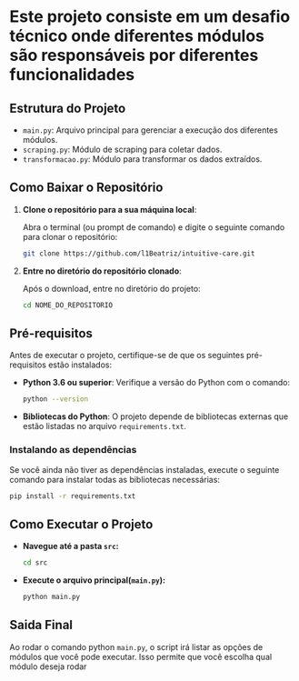 # Este projeto consiste em um desafio técnico onde diferentes módulos são responsáveis por diferentes funcionalidades

## Estrutura do Projeto

- `main.py`: Arquivo principal para gerenciar a execução dos diferentes módulos.
- `scraping.py`: Módulo de scraping para coletar dados.
- `transformacao.py`: Módulo para transformar os dados extraídos.

## Como Baixar o Repositório

1. **Clone o repositório para a sua máquina local**:

    Abra o terminal (ou prompt de comando) e digite o seguinte comando para clonar o repositório:

    ```bash
    git clone https://github.com/l1Beatriz/intuitive-care.git
    ```

2. **Entre no diretório do repositório clonado**:

    Após o download, entre no diretório do projeto:

    ```bash
    cd NOME_DO_REPOSITORIO
    ```

## Pré-requisitos

Antes de executar o projeto, certifique-se de que os seguintes pré-requisitos estão instalados:

- **Python 3.6 ou superior**: Verifique a versão do Python com o comando:

    ```bash
    python --version
    ```

- **Bibliotecas do Python**: O projeto depende de bibliotecas externas que estão listadas no arquivo `requirements.txt`.

### Instalando as dependências

Se você ainda não tiver as dependências instaladas, execute o seguinte comando para instalar todas as bibliotecas necessárias:

```bash
pip install -r requirements.txt
````

## Como Executar o Projeto

- **Navegue até a pasta `src`:**
  
  ```bash
  cd src
  ````
- **Execute o arquivo principal(`main.py`):**
  
  ```bash
  python main.py
  ````

## Saida Final

Ao rodar o comando python `main.py`, o script irá listar as opções de módulos que você pode executar. 
Isso permite que você escolha qual módulo deseja rodar


